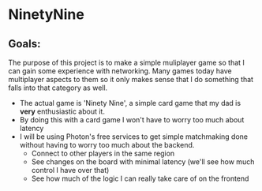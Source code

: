 # NinetyNine

## Goals:
The purpose of this project is to make a simple muliplayer game so that I can gain some experience with networking. Many games today have multiplayer aspects to them so it only makes sense that I do something that falls into that category as well.

-  The actual game is 'Ninety Nine', a simple card game that my dad is **very** enthusiastic about it.
-  By doing this with a card game I won't have to worry too much about latency
-  I will be using Photon's free services to get simple matchmaking done without having to worry too much about the backend.
   -  Connect to other players in the same region
   -  See changes on the board with minimal latency (we'll see how much control I have over that)
   -  See how much of the logic I can really take care of on the frontend
